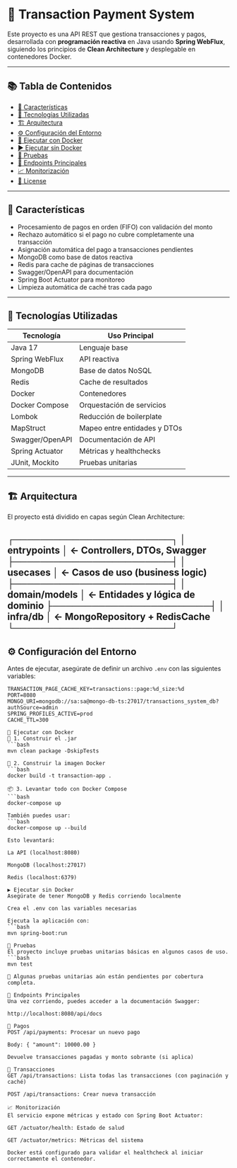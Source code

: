 # 💸 Transaction Payment System

Este proyecto es una API REST que gestiona transacciones y pagos, desarrollada con **programación reactiva** en Java usando **Spring WebFlux**, siguiendo los principios de **Clean Architecture** y desplegable en contenedores Docker.

---

## 📚 Tabla de Contenidos

- [🚀 Características](#-características)
- [🧪 Tecnologías Utilizadas](#-tecnologías-utilizadas)
- [🏗️ Arquitectura](#️-arquitectura)
- [⚙️ Configuración del Entorno](#-configuración-del-entorno)
- [🐳 Ejecutar con Docker](#-ejecutar-con-docker)
- [▶️ Ejecutar sin Docker](#️-ejecutar-sin-docker)
- [🧪 Pruebas](#-pruebas)
- [📂 Endpoints Principales](#-endpoints-principales)
- [📈 Monitorización](#-monitorización)
- [📄 License](#-license)

---

## 🚀 Características

- Procesamiento de pagos en orden (FIFO) con validación del monto
- Rechazo automático si el pago no cubre completamente una transacción
- Asignación automática del pago a transacciones pendientes
- MongoDB como base de datos reactiva
- Redis para cache de páginas de transacciones
- Swagger/OpenAPI para documentación
- Spring Boot Actuator para monitoreo
- Limpieza automática de caché tras cada pago

---

## 🧪 Tecnologías Utilizadas

| Tecnología       | Uso Principal                         |
|------------------|----------------------------------------|
| Java 17          | Lenguaje base                         |
| Spring WebFlux   | API reactiva                          |
| MongoDB          | Base de datos NoSQL                   |
| Redis            | Cache de resultados                   |
| Docker           | Contenedores                          |
| Docker Compose   | Orquestación de servicios             |
| Lombok           | Reducción de boilerplate              |
| MapStruct        | Mapeo entre entidades y DTOs          |
| Swagger/OpenAPI  | Documentación de API                  |
| Spring Actuator  | Métricas y healthchecks               |
| JUnit, Mockito   | Pruebas unitarias                     |

---

## 🏗️ Arquitectura

El proyecto está dividido en capas según Clean Architecture:

┌────────────────────────┐
│ entrypoints │ ← Controllers, DTOs, Swagger
├────────────────────────┤
│ usecases │ ← Casos de uso (business logic)
├────────────────────────┤
│ domain/models │ ← Entidades y lógica de dominio
├────────────────────────┤
│ infra/db │ ← MongoRepository + RedisCache
└────────────────────────┘
---

## ⚙️ Configuración del Entorno

Antes de ejecutar, asegúrate de definir un archivo `.env` con las siguientes variables:

```env
TRANSACTION_PAGE_CACHE_KEY=transactions::page:%d_size:%d
PORT=8080
MONGO_URI=mongodb://sa:sa@mongo-db-ts:27017/transactions_system_db?authSource=admin
SPRING_PROFILES_ACTIVE=prod
CACHE_TTL=300

🐳 Ejecutar con Docker
🧱 1. Construir el .jar
```bash
mvn clean package -DskipTests

🐳 2. Construir la imagen Docker
```bash
docker build -t transaction-app .

📦 3. Levantar todo con Docker Compose
```bash
docker-compose up

También puedes usar:
```bash
docker-compose up --build

Esto levantará:

La API (localhost:8080)

MongoDB (localhost:27017)

Redis (localhost:6379)

▶️ Ejecutar sin Docker
Asegúrate de tener MongoDB y Redis corriendo localmente

Crea el .env con las variables necesarias

Ejecuta la aplicación con:
```bash
mvn spring-boot:run

🧪 Pruebas
El proyecto incluye pruebas unitarias básicas en algunos casos de uso.
```bash
mvn test

🧪 Algunas pruebas unitarias aún están pendientes por cobertura completa.

📂 Endpoints Principales
Una vez corriendo, puedes acceder a la documentación Swagger:

http://localhost:8080/api/docs

🔄 Pagos
POST /api/payments: Procesar un nuevo pago

Body: { "amount": 10000.00 }

Devuelve transacciones pagadas y monto sobrante (si aplica)

📃 Transacciones
GET /api/transactions: Lista todas las transacciones (con paginación y caché)

POST /api/transactions: Crear nueva transacción

📈 Monitorización
El servicio expone métricas y estado con Spring Boot Actuator:

GET /actuator/health: Estado de salud

GET /actuator/metrics: Métricas del sistema

Docker está configurado para validar el healthcheck al iniciar correctamente el contenedor.

